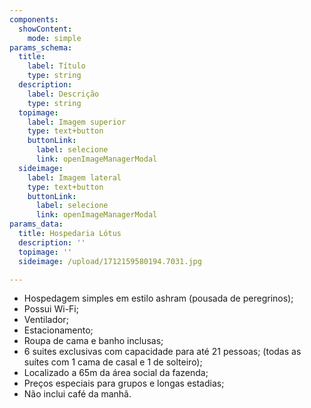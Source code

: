 ```yaml
---
components:
  showContent:
    mode: simple
params_schema:
  title:
    label: Título
    type: string
  description:
    label: Descrição
    type: string
  topimage:
    label: Imagem superior
    type: text+button
    buttonLink:
      label: selecione
      link: openImageManagerModal
  sideimage:
    label: Imagem lateral
    type: text+button
    buttonLink:
      label: selecione
      link: openImageManagerModal
params_data:
  title: Hospedaria Lótus
  description: ''
  topimage: ''
  sideimage: /upload/1712159580194.7031.jpg

---
```


- Hospedagem simples em estilo ashram (pousada de peregrinos);
- Possui Wi-Fi;
- Ventilador;
- Estacionamento;
- Roupa de cama e banho inclusas;
- 6 suites exclusivas com capacidade para até 21 pessoas;
(todas as suítes com 1 cama de casal e 1 de solteiro);
- Localizado a 65m da área social da fazenda;
- Preços especiais para grupos e longas estadias;
- Não inclui café da manhã.